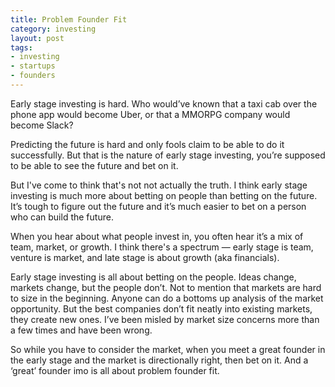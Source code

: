 ```yaml
---
title: Problem Founder Fit
category: investing
layout: post
tags: 
- investing
- startups
- founders
---
```


Early stage investing is hard. Who would’ve known that a taxi cab over the phone app would become Uber, or that a MMORPG company would become Slack?

Predicting the future is hard and only fools claim to be able to do it successfully. But that is the nature of early stage investing, you’re supposed to be able to see the future and bet on it.

But I've come to think that's not not actually the truth. I think early stage investing is much more about betting on people than betting on the future. It’s tough to figure out the future and it’s much easier to bet on a person who can build the future.

When you hear about what people invest in, you often hear it’s a mix of team, market, or growth. I think there's a spectrum — early stage is team, venture is market, and late stage is about growth (aka financials).

Early stage investing is all about betting on the people. Ideas change, markets change, but the people don’t. Not to mention that markets are hard to size in the beginning. Anyone can do a bottoms up analysis of the market opportunity. But the best companies don’t fit neatly into existing markets, they create new ones. I’ve been misled by market size concerns more than a few times and have been wrong.

So while you have to consider the market, when you meet a great founder in the early stage and the market is directionally right, then bet on it. And a ‘great’ founder imo is all about problem founder fit.